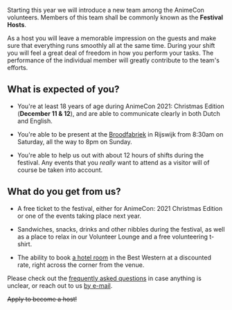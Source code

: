 Starting this year we will introduce a new team among the AnimeCon volunteers. Members of this team
shall be commonly known as the **Festival Hosts**.

As a host you will leave a memorable impression on the guests and make sure that everything runs
smoothly all at the same time. During your shift you will feel a great deal of freedom in how you
perform your tasks. The performance of the individual member will greatly contribute to the team's
efforts.

## What is expected of you?

  * You're at least 18 years of age during AnimeCon 2021: Christmas Edition (**December 11 & 12**),
    and are able to communicate clearly in both Dutch and English.

  * You're able to be present at the [Broodfabriek](https://de-broodfabriek.nl/) in Rijswijk from
    8:30am on Saturday, all the way to 8pm on Sunday.

  * You're able to help us out with about 12 hours of shifts during the festival. Any events
    that you _really_ want to attend as a visitor will of course be taken into account.

## What do you get from us?

  * A free ticket to the festival, either for AnimeCon: 2021 Christmas Edition or one of the events
    taking place next year.

  * Sandwiches, snacks, drinks and other nibbles during the festival, as well as a place to relax in
    our Volunteer Lounge and a free volunteering t-shirt.

  * The ability to book [a hotel room](hotels.html) in the Best Western at a discounted rate, right
    across the corner from the venue.

Please check out the [frequently asked questions](faq.html) in case anything is unclear, or reach
out to us [by e-mail](mailto:security@animecon.nl).

<del>Apply to become a host!</del>
